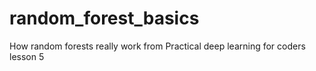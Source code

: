 # random_forest_basics
How random forests really work from Practical deep learning for coders lesson 5
